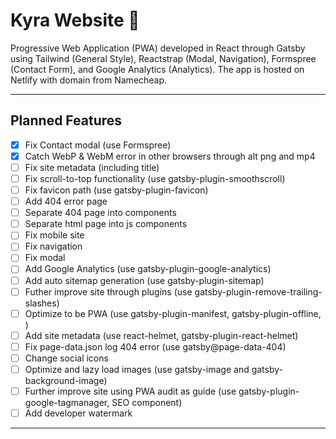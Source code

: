 # Kyra Website :kimono:

Progressive Web Application (PWA) developed in React through Gatsby using Tailwind (General Style), Reactstrap (Modal, Navigation), Formspree (Contact Form), and Google Analytics (Analytics). The app is hosted on Netlify with domain from Namecheap.

---

## Planned Features

- [x] Fix Contact modal (use Formspree)
- [x] Catch WebP & WebM error in other browsers through alt png and mp4
- [ ] Fix site metadata (including title)
- [ ] Fix scroll-to-top functionality (use gatsby-plugin-smoothscroll)
- [ ] Fix favicon path (use gatsby-plugin-favicon)
- [ ] Add 404 error page
- [ ] Separate 404 page into components
- [ ] Separate html page into js components
- [ ] Fix mobile site
- [ ] Fix navigation
- [ ] Fix modal
- [ ] Add Google Analytics (use gatsby-plugin-google-analytics)
- [ ] Add auto sitemap generation (use gatsby-plugin-sitemap)
- [ ] Futher improve site through plugins (use gatsby-plugin-remove-trailing-slashes)
- [ ] Optimize to be PWA (use gatsby-plugin-manifest, gatsby-plugin-offline, <noscript>)
- [ ] Add site metadata (use react-helmet, gatsby-plugin-react-helmet)
- [ ] Fix page-data.json log 404 error (use gatsby@page-data-404)
- [ ] Change social icons
- [ ] Optimize and lazy load images (use gatsby-image and gatsby-background-image)
- [ ] Further improve site using PWA audit as guide (use gatsby-plugin-google-tagmanager, SEO component)
- [ ] Add developer watermark

---
